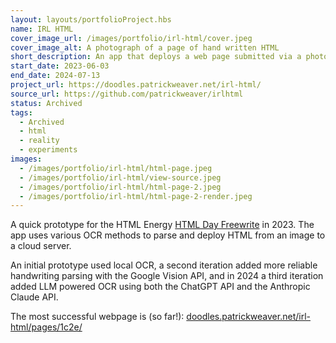```yaml
---
layout: layouts/portfolioProject.hbs
name: IRL HTML
cover_image_url: /images/portfolio/irl-html/cover.jpeg
cover_image_alt: A photograph of a page of hand written HTML
short_description: An app that deploys a web page submitted via a photograph of HTML code
start_date: 2023-06-03
end_date: 2024-07-13
project_url: https://doodles.patrickweaver.net/irl-html/
source_url: https://github.com/patrickweaver/irlhtml
status: Archived
tags:
  - Archived
  - html
  - reality
  - experiments
images:
  - /images/portfolio/irl-html/html-page.jpeg
  - /images/portfolio/irl-html/view-source.jpeg
  - /images/portfolio/irl-html/html-page-2.jpeg
  - /images/portfolio/irl-html/html-page-2-render.jpeg
---
```


A quick prototype for the HTML Energy [HTML Day Freewrite](https://html.energy/events.html) in 2023. The app uses various OCR methods to parse and deploy HTML from an image to a cloud server.

An initial prototype used local OCR, a second iteration added more reliable handwriting parsing with the Google Vision API, and in 2024 a third iteration added LLM powered OCR using both the ChatGPT API and the Anthropic Claude API.

The most successful webpage is (so far!): [doodles.patrickweaver.net/irl-html/pages/1c2e/](https://doodles.patrickweaver.net/irl-html/pages/1c2e/)
